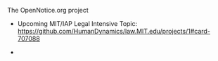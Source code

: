The OpenNotice.org project

* Upcoming MIT/IAP Legal Intensive Topic: https://github.com/HumanDynamics/law.MIT.edu/projects/1#card-707088

* 
